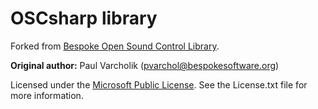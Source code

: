 OSCsharp library
================

Forked from [Bespoke Open Sound Control Library](http://www.bespokesoftware.org/wordpress/?page_id=69).

**Original author:** Paul Varcholik (pvarchol@bespokesoftware.org)

Licensed under the [Microsoft Public License](http://www.opensource.org/licenses/ms-pl.html). See the License.txt file for more information.